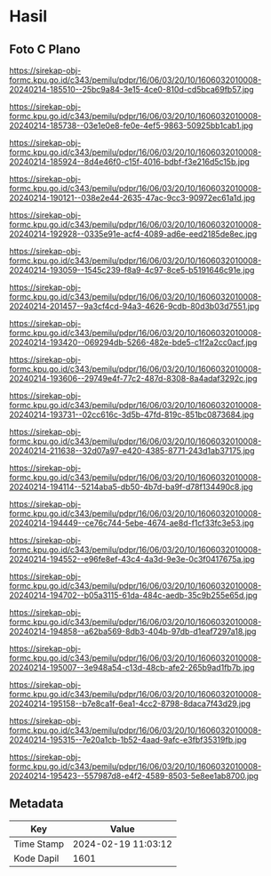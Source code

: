 # Hasil

## Foto C Plano

https://sirekap-obj-formc.kpu.go.id/c343/pemilu/pdpr/16/06/03/20/10/1606032010008-20240214-185510--25bc9a84-3e15-4ce0-810d-cd5bca69fb57.jpg

https://sirekap-obj-formc.kpu.go.id/c343/pemilu/pdpr/16/06/03/20/10/1606032010008-20240214-185738--03e1e0e8-fe0e-4ef5-9863-50925bb1cab1.jpg

https://sirekap-obj-formc.kpu.go.id/c343/pemilu/pdpr/16/06/03/20/10/1606032010008-20240214-185924--8d4e46f0-c15f-4016-bdbf-f3e216d5c15b.jpg

https://sirekap-obj-formc.kpu.go.id/c343/pemilu/pdpr/16/06/03/20/10/1606032010008-20240214-190121--038e2e44-2635-47ac-9cc3-90972ec61a1d.jpg

https://sirekap-obj-formc.kpu.go.id/c343/pemilu/pdpr/16/06/03/20/10/1606032010008-20240214-192928--0335e91e-acf4-4089-ad6e-eed2185de8ec.jpg

https://sirekap-obj-formc.kpu.go.id/c343/pemilu/pdpr/16/06/03/20/10/1606032010008-20240214-193059--1545c239-f8a9-4c97-8ce5-b5191646c91e.jpg

https://sirekap-obj-formc.kpu.go.id/c343/pemilu/pdpr/16/06/03/20/10/1606032010008-20240214-201457--9a3cf4cd-94a3-4626-9cdb-80d3b03d7551.jpg

https://sirekap-obj-formc.kpu.go.id/c343/pemilu/pdpr/16/06/03/20/10/1606032010008-20240214-193420--069294db-5266-482e-bde5-c1f2a2cc0acf.jpg

https://sirekap-obj-formc.kpu.go.id/c343/pemilu/pdpr/16/06/03/20/10/1606032010008-20240214-193606--29749e4f-77c2-487d-8308-8a4adaf3292c.jpg

https://sirekap-obj-formc.kpu.go.id/c343/pemilu/pdpr/16/06/03/20/10/1606032010008-20240214-193731--02cc616c-3d5b-47fd-819c-851bc0873684.jpg

https://sirekap-obj-formc.kpu.go.id/c343/pemilu/pdpr/16/06/03/20/10/1606032010008-20240214-211638--32d07a97-e420-4385-8771-243d1ab37175.jpg

https://sirekap-obj-formc.kpu.go.id/c343/pemilu/pdpr/16/06/03/20/10/1606032010008-20240214-194114--5214aba5-db50-4b7d-ba9f-d78f134490c8.jpg

https://sirekap-obj-formc.kpu.go.id/c343/pemilu/pdpr/16/06/03/20/10/1606032010008-20240214-194449--ce76c744-5ebe-4674-ae8d-f1cf33fc3e53.jpg

https://sirekap-obj-formc.kpu.go.id/c343/pemilu/pdpr/16/06/03/20/10/1606032010008-20240214-194552--e96fe8ef-43c4-4a3d-9e3e-0c3f0417675a.jpg

https://sirekap-obj-formc.kpu.go.id/c343/pemilu/pdpr/16/06/03/20/10/1606032010008-20240214-194702--b05a3115-61da-484c-aedb-35c9b255e65d.jpg

https://sirekap-obj-formc.kpu.go.id/c343/pemilu/pdpr/16/06/03/20/10/1606032010008-20240214-194858--a62ba569-8db3-404b-97db-d1eaf7297a18.jpg

https://sirekap-obj-formc.kpu.go.id/c343/pemilu/pdpr/16/06/03/20/10/1606032010008-20240214-195007--3e948a54-c13d-48cb-afe2-265b9ad1fb7b.jpg

https://sirekap-obj-formc.kpu.go.id/c343/pemilu/pdpr/16/06/03/20/10/1606032010008-20240214-195158--b7e8ca1f-6ea1-4cc2-8798-8daca7f43d29.jpg

https://sirekap-obj-formc.kpu.go.id/c343/pemilu/pdpr/16/06/03/20/10/1606032010008-20240214-195315--7e20a1cb-1b52-4aad-9afc-e3fbf35319fb.jpg

https://sirekap-obj-formc.kpu.go.id/c343/pemilu/pdpr/16/06/03/20/10/1606032010008-20240214-195423--557987d8-e4f2-4589-8503-5e8ee1ab8700.jpg


## Metadata

| Key        | Value               |
| ---------- | ------------------- |
| Time Stamp | 2024-02-19 11:03:12 |
| Kode Dapil | 1601                |



